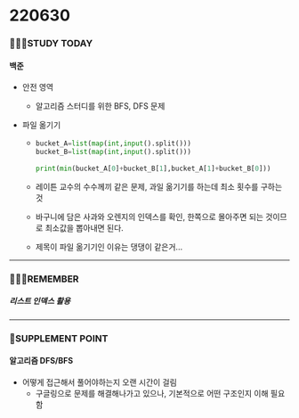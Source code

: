 # 220630

### 👨🏼‍🏫STUDY TODAY

#### 백준

- 안전 영역
  - 알고리즘 스터디를 위한 BFS, DFS 문제

- 파일 옮기기

  - ```python
    bucket_A=list(map(int,input().split()))
    bucket_B=list(map(int,input().split()))
     
    print(min(bucket_A[0]+bucket_B[1],bucket_A[1]+bucket_B[0]))
    ```

  - 레이튼 교수의 수수께끼 같은 문제, 과일 옮기기를 하는데 최소 횟수를 구하는 것

  - 바구니에 담은 사과와 오렌지의 인덱스를 확인, 한쪽으로 몰아주면 되는 것이므로 최소값을 뽑아내면 된다.

  - 제목이 파일 옮기기인 이유는 댕댕이 같은거...

---

### 💆🏼‍♂️REMEMBER

##### 리스트 인덱스 활용

---

### 💫SUPPLEMENT POINT

#### 알고리즘 DFS/BFS

- 어떻게 접근해서 풀어야하는지 오랜 시간이 걸림
  - 구글링으로 문제를 해결해나가고 있으나, 기본적으로 어떤 구조인지 이해 필요함
